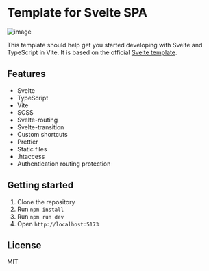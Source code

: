 # Template for Svelte SPA

![image](https://github.com/user-attachments/assets/c539e9ad-c82a-46af-bcf1-da56e69d7bbe)

This template should help get you started developing with Svelte and TypeScript in Vite. It is based on the official [Svelte template](https://github.com/sveltejs/template).

## Features

- Svelte
- TypeScript
- Vite
- SCSS
- Svelte-routing
- Svelte-transition
- Custom shortcuts
- Prettier
- Static files
- .htaccess
- Authentication routing protection

## Getting started

1. Clone the repository
2. Run `npm install`
3. Run `npm run dev`
4. Open `http://localhost:5173`

## License

MIT
